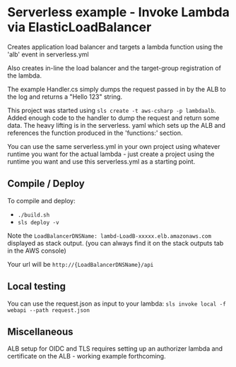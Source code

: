 # Serverless example - Invoke Lambda via ElasticLoadBalancer

Creates application load balancer and targets a lambda function
using the 'alb' event in serverless.yml

Also creates in-line the load balancer and the target-group
registration of the lambda.

The example Handler.cs simply dumps the request passed in by the ALB to the
log and returns a "Hello 123" string.

This project was started using `sls create -t aws-csharp -p lambdaalb`. Added enough code to 
the handler to dump the request and return some data. The heavy lifting is in the serverless.
yaml which sets up the ALB and references the function produced in the 'functions:' section.

You can use the same serverless.yml in your own project using whatever runtime you want 
for the actual lambda - just create a project using the runtime you want and use this
serverless.yml as a starting point.

## Compile / Deploy

To compile and deploy:
* `./build.sh`
* `sls deploy -v`

Note the `LoadBalancerDNSName: lambd-LoadB-xxxxx.elb.amazonaws.com` displayed as stack output.
(you can always find it on the stack outputs tab in the AWS console)

Your url will be `http://{LoadBalancerDNSName}/api`

## Local testing
You can use the request.json as input to your lambda:
`sls invoke local -f webapi --path request.json`

## Miscellaneous

ALB setup for OIDC and TLS requires setting up an authorizer lambda and certificate
on the ALB - working example forthcoming.


